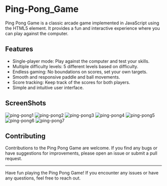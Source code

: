 # Ping-Pong_Game
Ping Pong Game is a classic arcade game implemented in JavaScript using the HTML5 element. It provides a fun and interactive experience where you can play against the computer.

## Features
- Single-player mode: Play against the computer and test your skills.
- Multiple difficulty levels: 5 different levels based on difficulty.
- Endless gaming: No boundations on scores, set your own targets.
- Smooth and responsive paddle and ball movements.
- Score tracking: Keep track of the scores for both players.
- Simple and intuitive user interface.

## ScreenShots
![ping-pong1](https://github.com/Prajjwal-Chauhan/Ping-Pong_Game/assets/83890311/57fc98ae-0897-467a-877f-239f75fc3fc8)
![ping-pong2](https://github.com/Prajjwal-Chauhan/Ping-Pong_Game/assets/83890311/5e2ed319-402e-4f66-8f67-5228e27305eb)
![ping-pong3](https://github.com/Prajjwal-Chauhan/Ping-Pong_Game/assets/83890311/bb4cba5b-6f85-420e-893a-8056d34ceafd)
![ping-pong4](https://github.com/Prajjwal-Chauhan/Ping-Pong_Game/assets/83890311/da58d557-b3a1-4e70-877d-9da7d258ac8a)
![ping-pong5](https://github.com/Prajjwal-Chauhan/Ping-Pong_Game/assets/83890311/204288b0-b132-4361-998c-941a575c8c7d)
![ping-pong6](https://github.com/Prajjwal-Chauhan/Ping-Pong_Game/assets/83890311/69ae99ac-9771-444b-9713-3af3a5c17a6e)
![ping-pong7](https://github.com/Prajjwal-Chauhan/Ping-Pong_Game/assets/83890311/24ba57e9-1835-4d56-bd63-6428326d4fbb)

## Contributing
Contributions to the Ping Pong Game are welcome. If you find any bugs or have suggestions for improvements, please open an issue or submit a pull request.

---
Have fun playing the Ping Pong Game! If you encounter any issues or have any questions, feel free to reach out.
